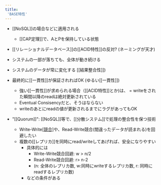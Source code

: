 ```yaml
---
title:
 'BASE特性'
---
```


- [[NoSQL]]の場合などに適用される
    - [[CAP定理]]で、AとPを保持している状態
- [[リレーショナルデータベース]]の[[ACID特性]]の反対? (ネーミングが天才)


- システムの一部が落ちても、全体が動き続ける

- システムのデータが常に変化する
[[結果整合性]])
- 最終的に[[一貫性]]が保証されればOK (ゆるい[[一貫性]])
    - 強い[[一貫性]]が求められる場合（[[ACID特性]]とか)は、 = writeをされた瞬間以降のreadは絶対更新されている
    - Eventual Consisencyだと、そうはならない
    - writeのあとにreadの値が更新されるまでにラグがあってもOK
- "[[Quorum]]": [[NoSQL]]等で、[[分散システム]]で処理の整合性を保つ技術
    - Write-Write[[競合]](片方が潰される)や、Read-Write競合(間違ったデータが読まれる)を回避したい
    - 複数の[[レプリカ]]を同時にread/writeしてあげれば、安全になりやすい
        - 具体的には
            - Write-Write競合回避: w > n/2
            - Read-Write競合回避: r> n-2
            - (n: 全体のレプリカ数, w:同時にwriteするレプリカ数, r: 同時にreadするレプリカ数)
        - などの条件がある